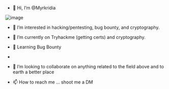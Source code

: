 - 👋 Hi, I’m @Myrkridia

![image](https://user-images.githubusercontent.com/88998826/135728370-3ff7afe4-f741-49b3-bbde-c6a946f8974d.png)



- 👀 I’m interested in hacking/pentesting, bug bounty, and cryptography.

- 🌴 I’m currently on Tryhackme (getting certs) and cryptography.
- 🐛 Learning Bug Bounty
-  

- 💞️ I’m looking to collaborate on anything related to the field above and to earth a better place

- 📫 How to reach me ... shoot me a DM

<!---
Myrkridia/Myrkridia is a ✨ special ✨ repository because its `README.md` (this file) appears on your GitHub profile.
You can click the Preview link to take a look at your changes.
--->
